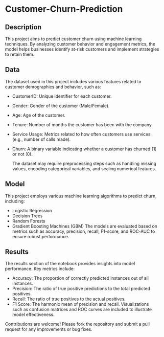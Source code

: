 # Customer-Churn-Prediction

## Description
This project aims to predict customer churn using machine learning techniques. By analyzing customer behavior and engagement metrics, the model helps businesses identify at-risk customers and implement strategies to retain them.


## Data
The dataset used in this project includes various features related to customer demographics and behavior, such as:
- CustomerID: Unique identifier for each customer.
- Gender: Gender of the customer (Male/Female).
- Age: Age of the customer.
- Tenure: Number of months the customer has been with the company.
- Service Usage: Metrics related to how often customers use services (e.g., number of calls made).
- Churn: A binary variable indicating whether a customer has churned (1) or not (0).
  
  The dataset may require preprocessing steps such as handling missing values, encoding categorical variables, and scaling numerical features.


## Model
This project employs various machine learning algorithms to predict churn, including:
- Logistic Regression
- Decision Trees
- Random Forests
- Gradient Boosting Machines (GBM)
  The models are evaluated based on metrics such as accuracy, precision, recall, F1-score, and ROC-AUC to ensure robust performance.


## Results
The results section of the notebook provides insights into model performance. Key metrics include:
- Accuracy: The proportion of correctly predicted instances out of all instances.
- Precision: The ratio of true positive predictions to the total predicted positives.
- Recall: The ratio of true positives to the actual positives.
- F1 Score: The harmonic mean of precision and recall.
Visualizations such as confusion matrices and ROC curves are included to illustrate model effectiveness.


Contributions are welcome! Please fork the repository and submit a pull request for any improvements or bug fixes.
